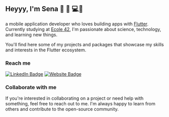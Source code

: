 ## Heyyy, I'm Sena 👻 🎸 💻📲 

a mobile application developer who loves building apps with [Flutter](https://github.com/flutter/flutter). Currently studying at [Ecole 42](https://42.fr/en/what-is-42/42-program-explained/), I'm passionate about science, technology, and learning new things.

You'll find here some of my projects and packages that showcase my skills and interests in the Flutter ecosystem.


### Reach me

[![LinkedIn Badge](https://img.shields.io/badge/LinkedIn-0077B5?style=for-the-badge&logo=linkedin&logoColor=white)](https://tr.linkedin.com/in/zeynep-sena-dogan) [![Website Badge](https://img.shields.io/badge/Website-0A0A0A?style=for-the-badge&logo=google-chrome&logoColor=white)](https://cv.senadogan.dev)


### Collaborate with me

If you're interested in collaborating on a project or need help with something, feel free to reach out to me. I'm always happy to learn from others and contribute to the open-source community.
